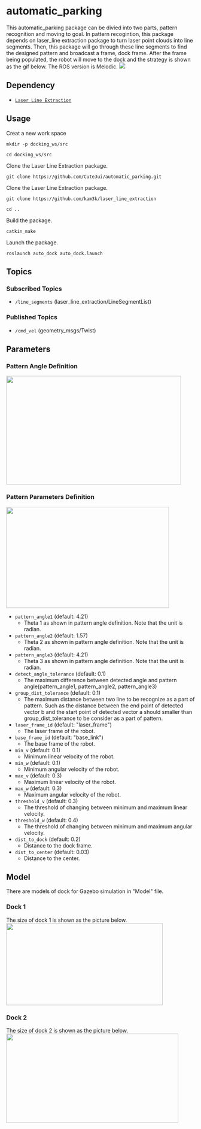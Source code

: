 # automatic_parking
This automatic_parking package can be divied into two parts, pattern recognition and moving to goal. In pattern recogintion, this package depends on laser_line extraction package to turn laser point clouds into line segments. Then, this package will go through these line segments to find the designed pattern and broadcast a frame, dock frame. After the frame being populated, the robot will move to the dock and the strategy is shown as the gif below. The ROS version is Melodic.
<img src="https://github.com/CuteJui/automatic_parking/blob/master/readme_resource/docking_demo.gif"/>


## Dependency
- [`Laser Line Extraction`](https://github.com/kam3k/laser_line_extraction)

## Usage
Creat a new work space
```
mkdir -p docking_ws/src
```
```
cd docking_ws/src
```
Clone the Laser Line Extraction package.
```
git clone https://github.com/CuteJui/automatic_parking.git
```
Clone the Laser Line Extraction package.
```
git clone https://github.com/kam3k/laser_line_extraction
```
```
cd ..
```
Build the package.
```
catkin_make
```
Launch the package.
```
roslaunch auto_dock auto_dock.launch
```

## Topics
### Subscribed Topics
- `/line_segments` (laser\_line\_extraction/LineSegmentList)

### Published Topics
- `/cmd_vel` (geometry_msgs/Twist)

## Parameters
### Pattern Angle Definition
<img src="https://github.com/CuteJui/automatic_parking/blob/master/readme_resource/pattern_angle.png" width="467" height="290"/>

### Pattern Parameters Definition
<img src="https://github.com/CuteJui/automatic_parking/blob/master/readme_resource/pattern_parameters.png" width="435" height="270"/>

- `pattern_angle1` (default: 4.21)
	- Theta 1 as shown in pattern angle definition. Note that the unit is radian.
- `pattern_angle2` (default: 1.57)
	- Theta 2 as shown in pattern angle definition. Note that the unit is radian.
- `pattern_angle3` (default: 4.21)
	- Theta 3 as shown in pattern angle definition. Note that the unit is radian.
- `detect_angle_tolerance` (default: 0.1)
	- The maximum difference between detected angle and pattern angle(pattern\_angle1, pattern\_angle2, pattern\_angle3)
- `group_dist_tolerance` (default: 0.1)
	- The maximum distance between two line to be recognize as a part of pattern. Such as the distance between the end point of detected vector b and the start point of detected vector a should smaller than group\_dist\_tolerance to be consider as a part of pattern.
- `laser_frame_id` (default: "laser_frame")
	- The laser frame of the robot.
- `base_frame_id` (default: "base_link")
	- The base frame of the robot.
- `min_v` (default: 0.1)
	- Minimum linear velocity of the robot.
- `min_w` (default: 0.1)
	- Minimum angular velocity of the robot.
- `max_v` (default: 0.3)
	- Maximum linear velocity of the robot.
- `max_w` (default: 0.3)
 	- Maximum angular velocity of the robot.
- `threshold_v` (default: 0.3)
	- The threshold of changing between minimum and maximum linear velocity.
- `threshold_w` (default: 0.4)
	- The threshold of changing between minimum and maximum angular velocity.
- `dist_to_dock` (default: 0.2)
	- Distance to the dock frame.
- `dist_to_center` (default: 0.03)
	- Distance to the center.

## Model
There are models of dock for Gazebo simulation in "Model" file.
### Dock 1
The size of dock 1 is shown as the picture below.                                                                       
<img src="https://github.com/CuteJui/automatic_parking/blob/master/readme_resource/dock_1.png" width="418" height="219"/>

### Dock 2
The size of dock 2 is shown as the picture below.                                                                      
<img src="https://github.com/CuteJui/automatic_parking/blob/master/readme_resource/dock_2.png" width="460" height="238"/>
